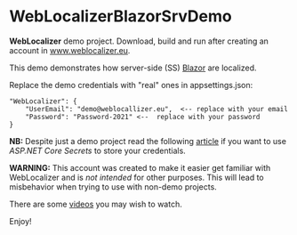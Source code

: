 ﻿# WebLocalizerBlazorSrvDemo

**WebLocalizer** demo project. Download, build and run after creating an account in www.weblocalizer.eu. 

This demo demonstrates how server-side (SS) [Blazor](https://dotnet.microsoft.com/en-us/apps/aspnet/web-apps/blazor) are localized. 

Replace the demo credentials with "real" ones in appsettings.json:

    "WebLocalizer": {
        "UserEmail": "demo@weblocallizer.eu",  <-- replace with your email
        "Password": "Password-2021" <--  replace with your password
    }
 
**NB:** Despite just a demo project read the following <a target="_blank" href="https://docs.microsoft.com/en-us/aspnet/core/security/app-secrets?view=aspnetcore-6.0&tabs=windows">article</a> if you want to use *ASP.NET Core Secrets* to store your credentials. 

**WARNING:** This account was created to make it easier get familiar with WebLocalizer and is _not intended_ for other purposes. This will lead to misbehavior when trying to use with non-demo projects.

There are some <a target="_blank" href="https://www.weblocalizer.eu#videos">videos</a> you may wish to watch.

Enjoy!
